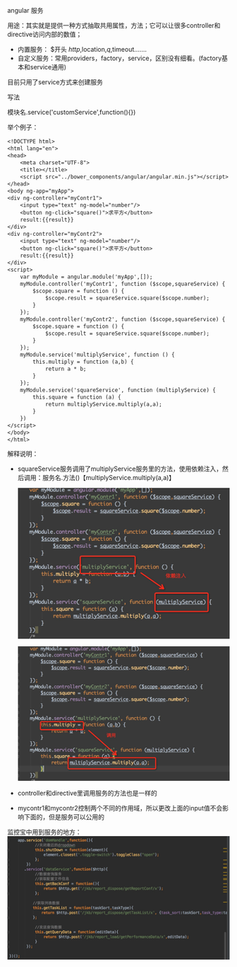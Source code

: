 angular 服务

用途：其实就是提供一种方式抽取共用属性，方法；它可以让很多controller和directive访问内部的数值；

- 内置服务：
$开头   $http,$location,$q,$timeout.......
- 自定义服务：常用providers，factory，service，区别没有细看。(factory基本和service通用)

目前只用了service方式来创建服务

写法

模块名.service('customService',function(){})

举个例子：

    <!DOCTYPE html>
    <html lang="en">
    <head>
        <meta charset="UTF-8">
        <title></title>
        <script src="../bower_components/angular/angular.min.js"></script>
    </head>
    <body ng-app="myApp">
    <div ng-controller="myContr1">
        <input type="text" ng-model="number"/>
        <button ng-click="square()">求平方</button>
        result:{{result}}
    </div>
    <div ng-controller="myContr2">
        <input type="text" ng-model="number"/>
        <button ng-click="square()">求平方</button>
        result:{{result}}
    </div>
    <script>
        var myModule = angular.module('myApp',[]);
        myModule.controller('myContr1', function ($scope,squareService) {
            $scope.square = function () {
                $scope.result = squareService.square($scope.number);
            }
        });
        myModule.controller('myContr2', function ($scope,squareService) {
            $scope.square = function () {
                $scope.result = squareService.square($scope.number);
            }
        });
        myModule.service('multiplyService', function () {
            this.multiply = function (a,b) {
                return a * b;
            }
        });
        myModule.service('squareService', function (multiplyService) {
            this.square = function (a) {
                return multiplyService.multiply(a,a);
            }
        })
    </script>
    </body>
    </html>

解释说明：

- squareService服务调用了multiplyService服务里的方法，使用依赖注入，然后调用：服务名.方法()【multiplyService.multiply(a,a)】

  ![](service_img/1.png)

  ![](service_img/2.png)
- controller和directive里调用服务的方法也是一样的
- mycontr1和mycontr2控制两个不同的作用域，所以更改上面的input值不会影响下面的，但是服务可以公用的


监控宝中用到服务的地方：
  ![](service_img/3.png)
